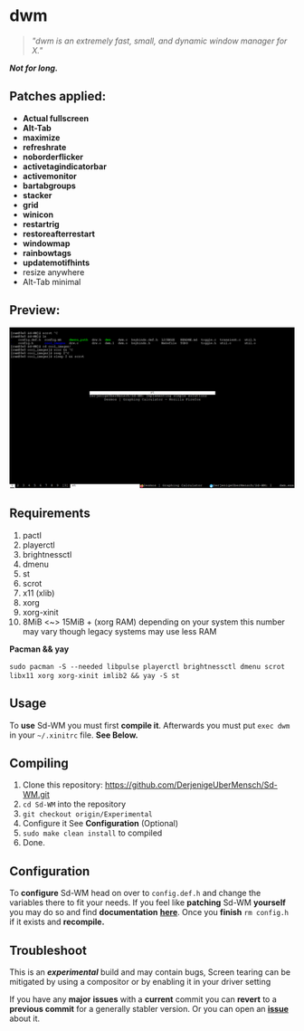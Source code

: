 # dwm

> _"dwm is an extremely fast, small, and dynamic window manager for X."_

**_Not for long._**

## Patches applied:

- **Actual fullscreen**
- **Alt-Tab**
- **maximize**
- **refreshrate**
- **noborderflicker**
- **activetagindicatorbar**
- **activemonitor**
- **bartabgroups**
- **stacker**
- **grid**
- **winicon**
- **restartrig**
- **restoreafterrestart**
- **windowmap**
- **rainbowtags**
- **updatemotifhints**
- resize anywhere
- Alt-Tab minimal

## Preview:

![alttab](/cool_images/alt_tab.png "AltTab.")

## Requirements
1. pactl
2. playerctl
3. brightnessctl
4. dmenu
5. st
6. scrot   
7. x11 (xlib)
8. xorg
9. xorg-xinit
10. 8MiB <~> 15MiB + (xorg RAM) depending on your system this number may vary though legacy systems may use less RAM

**Pacman && yay**
```
sudo pacman -S --needed libpulse playerctl brightnessctl dmenu scrot libx11 xorg xorg-xinit imlib2 && yay -S st
```

## Usage 
To **use** Sd-WM you must first **compile it**.
Afterwards you must put `exec dwm` in your `~/.xinitrc` file. **See Below.**


## Compiling
1. Clone this repository: 
https://github.com/DerjenigeUberMensch/Sd-WM.git
2. ```cd Sd-WM``` into the repository
3. ```git checkout origin/Experimental```
3. Configure it See **Configuration** (Optional)
4. `sudo make clean install` to compiled
5. Done.

## Configuration
To **configure** Sd-WM head on over to `config.def.h` and change the variables there to fit your needs.
If you feel like **patching** Sd-WM **yourself** you may do so and find **documentation** **[here](https://dwm.suckless.org/customisation/)**. 
Once you **finish** `rm config.h` if it exists and **recompile.**

## Troubleshoot
This is an **_experimental_** build and may contain bugs,
Screen tearing can be mitigated by using a compositor or by enabling it in your driver setting

If you have any **major** **issues** with a **current** commit you can **revert** to a **previous commit** for a generally stabler version.
Or you can open an **[issue](https://github.com/DerjenigeUberMensch/Sd-WM/issues)** about it.
